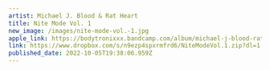 ```yaml
---
artist: Michael J. Blood & Rat Heart
title: Nite Mode Vol. 1
new_image: /images/nite-mode-vol.-1.jpg
apple_link: https://bodytronixxx.bandcamp.com/album/michael-j-blood-rat-heart-nite-mode-vol-1
link: https://www.dropbox.com/s/n9ezp4spxrmfrd6/NiteModeVol.1.zip?dl=1
published_date: 2022-10-05T19:38:06.959Z
---
```

